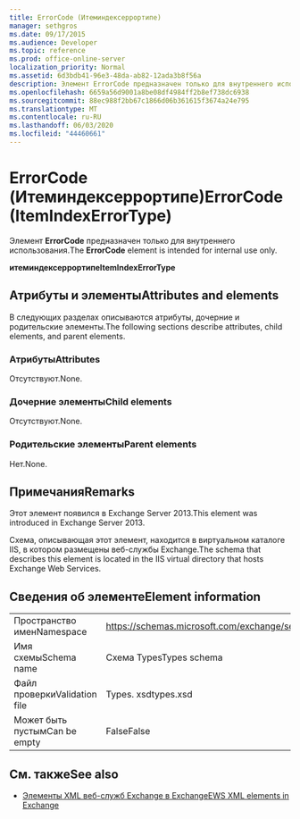 ```yaml
---
title: ErrorCode (Итеминдексеррортипе)
manager: sethgros
ms.date: 09/17/2015
ms.audience: Developer
ms.topic: reference
ms.prod: office-online-server
localization_priority: Normal
ms.assetid: 6d3bdb41-96e3-48da-ab82-12ada3b8f56a
description: Элемент ErrorCode предназначен только для внутреннего использования.
ms.openlocfilehash: 6659a56d9001a8be08df4984ff2b8ef738dc6938
ms.sourcegitcommit: 88ec988f2bb67c1866d06b361615f3674a24e795
ms.translationtype: MT
ms.contentlocale: ru-RU
ms.lasthandoff: 06/03/2020
ms.locfileid: "44460661"
---
```

# <a name="errorcode-itemindexerrortype"></a><span data-ttu-id="3ecd2-103">ErrorCode (Итеминдексеррортипе)</span><span class="sxs-lookup"><span data-stu-id="3ecd2-103">ErrorCode (ItemIndexErrorType)</span></span>

<span data-ttu-id="3ecd2-104">Элемент **ErrorCode** предназначен только для внутреннего использования.</span><span class="sxs-lookup"><span data-stu-id="3ecd2-104">The **ErrorCode** element is intended for internal use only.</span></span> 

<span data-ttu-id="3ecd2-105">**итеминдексеррортипе**</span><span class="sxs-lookup"><span data-stu-id="3ecd2-105">**ItemIndexErrorType**</span></span>

## <a name="attributes-and-elements"></a><span data-ttu-id="3ecd2-106">Атрибуты и элементы</span><span class="sxs-lookup"><span data-stu-id="3ecd2-106">Attributes and elements</span></span>

<span data-ttu-id="3ecd2-107">В следующих разделах описываются атрибуты, дочерние и родительские элементы.</span><span class="sxs-lookup"><span data-stu-id="3ecd2-107">The following sections describe attributes, child elements, and parent elements.</span></span>
  
### <a name="attributes"></a><span data-ttu-id="3ecd2-108">Атрибуты</span><span class="sxs-lookup"><span data-stu-id="3ecd2-108">Attributes</span></span>

<span data-ttu-id="3ecd2-109">Отсутствуют.</span><span class="sxs-lookup"><span data-stu-id="3ecd2-109">None.</span></span>
  
### <a name="child-elements"></a><span data-ttu-id="3ecd2-110">Дочерние элементы</span><span class="sxs-lookup"><span data-stu-id="3ecd2-110">Child elements</span></span>

<span data-ttu-id="3ecd2-111">Отсутствуют.</span><span class="sxs-lookup"><span data-stu-id="3ecd2-111">None.</span></span>
  
### <a name="parent-elements"></a><span data-ttu-id="3ecd2-112">Родительские элементы</span><span class="sxs-lookup"><span data-stu-id="3ecd2-112">Parent elements</span></span>

<span data-ttu-id="3ecd2-113">Нет.</span><span class="sxs-lookup"><span data-stu-id="3ecd2-113">None.</span></span>
  
## <a name="remarks"></a><span data-ttu-id="3ecd2-114">Примечания</span><span class="sxs-lookup"><span data-stu-id="3ecd2-114">Remarks</span></span>

<span data-ttu-id="3ecd2-115">Этот элемент появился в Exchange Server 2013.</span><span class="sxs-lookup"><span data-stu-id="3ecd2-115">This element was introduced in Exchange Server 2013.</span></span>
  
<span data-ttu-id="3ecd2-116">Схема, описывающая этот элемент, находится в виртуальном каталоге IIS, в котором размещены веб-службы Exchange.</span><span class="sxs-lookup"><span data-stu-id="3ecd2-116">The schema that describes this element is located in the IIS virtual directory that hosts Exchange Web Services.</span></span>
  
## <a name="element-information"></a><span data-ttu-id="3ecd2-117">Сведения об элементе</span><span class="sxs-lookup"><span data-stu-id="3ecd2-117">Element information</span></span>

|||
|:-----|:-----|
|<span data-ttu-id="3ecd2-118">Пространство имен</span><span class="sxs-lookup"><span data-stu-id="3ecd2-118">Namespace</span></span>  <br/> |https://schemas.microsoft.com/exchange/services/2006/types  <br/> |
|<span data-ttu-id="3ecd2-119">Имя схемы</span><span class="sxs-lookup"><span data-stu-id="3ecd2-119">Schema name</span></span>  <br/> |<span data-ttu-id="3ecd2-120">Схема Types</span><span class="sxs-lookup"><span data-stu-id="3ecd2-120">Types schema</span></span>  <br/> |
|<span data-ttu-id="3ecd2-121">Файл проверки</span><span class="sxs-lookup"><span data-stu-id="3ecd2-121">Validation file</span></span>  <br/> |<span data-ttu-id="3ecd2-122">Types. xsd</span><span class="sxs-lookup"><span data-stu-id="3ecd2-122">types.xsd</span></span>  <br/> |
|<span data-ttu-id="3ecd2-123">Может быть пустым</span><span class="sxs-lookup"><span data-stu-id="3ecd2-123">Can be empty</span></span>  <br/> |<span data-ttu-id="3ecd2-124">False</span><span class="sxs-lookup"><span data-stu-id="3ecd2-124">False</span></span>  <br/> |
   
## <a name="see-also"></a><span data-ttu-id="3ecd2-125">См. также</span><span class="sxs-lookup"><span data-stu-id="3ecd2-125">See also</span></span>

- [<span data-ttu-id="3ecd2-126">Элементы XML веб-служб Exchange в Exchange</span><span class="sxs-lookup"><span data-stu-id="3ecd2-126">EWS XML elements in Exchange</span></span>](ews-xml-elements-in-exchange.md)

